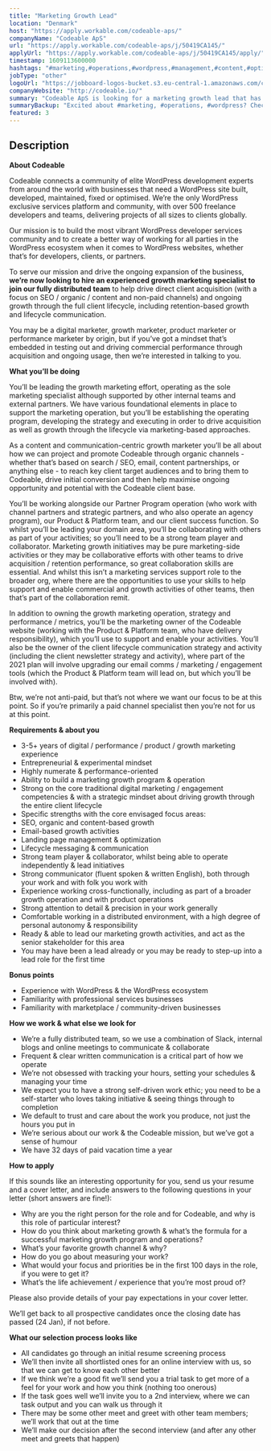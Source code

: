 ```yaml
---
title: "Marketing Growth Lead"
location: "Denmark"
host: "https://apply.workable.com/codeable-aps/"
companyName: "Codeable ApS"
url: "https://apply.workable.com/codeable-aps/j/50419CA145/"
applyUrl: "https://apply.workable.com/codeable-aps/j/50419CA145/apply/"
timestamp: 1609113600000
hashtags: "#marketing,#operations,#wordpress,#management,#content,#optimization,#English"
jobType: "other"
logoUrl: "https://jobboard-logos-bucket.s3.eu-central-1.amazonaws.com/codeable-aps"
companyWebsite: "http://codeable.io/"
summary: "Codeable ApS is looking for a marketing growth lead that has 3-5+ years of digital / performance / product / growth marketing experience."
summaryBackup: "Excited about #marketing, #operations, #wordpress? Check out this job post!"
featured: 3
---
```


## Description

**About Codeable**

Codeable connects a community of elite WordPress development experts from around the world with businesses that need a WordPress site built, developed, maintained, fixed or optimised. We’re the only WordPress exclusive services platform and community, with over 500 freelance developers and teams, delivering projects of all sizes to clients globally.

Our mission is to build the most vibrant WordPress developer services community and to create a better way of working for all parties in the WordPress ecosystem when it comes to WordPress websites, whether that’s for developers, clients, or partners.

To serve our mission and drive the ongoing expansion of the business, **we’re now looking to hire an experienced growth marketing specialist to join our fully distributed team** to help drive direct client acquisition (with a focus on SEO / organic / content and non-paid channels) and ongoing growth through the full client lifecycle, including retention-based growth and lifecycle communication.

You may be a digital marketer, growth marketer, product marketer or performance marketer by origin, but if you’ve got a mindset that’s embedded in testing out and driving commercial performance through acquisition and ongoing usage, then we’re interested in talking to you.

**What you’ll be doing**

You’ll be leading the growth marketing effort, operating as the sole marketing specialist although supported by other internal teams and external partners. We have various foundational elements in place to support the marketing operation, but you’ll be establishing the operating program, developing the strategy and executing in order to drive acquisition as well as growth through the lifecycle via marketing-based approaches.

As a content and communication-centric growth marketer you’ll be all about how we can project and promote Codeable through organic channels - whether that’s based on search / SEO, email, content partnerships, or anything else - to reach key client target audiences and to bring them to Codeable, drive initial conversion and then help maximise ongoing opportunity and potential with the Codeable client base.

You’ll be working alongside our Partner Program operation (who work with channel partners and strategic partners, and who also operate an agency program), our Product & Platform team, and our client success function. So whilst you’ll be leading your domain area, you’ll be collaborating with others as part of your activities; so you’ll need to be a strong team player and collaborator. Marketing growth initiatives may be pure marketing-side activities or they may be collaborative efforts with other teams to drive acquisition / retention performance, so great collaboration skills are essential. And whilst this isn’t a marketing services support role to the broader org, where there are the opportunities to use your skills to help support and enable commercial and growth activities of other teams, then that’s part of the collaboration remit.

In addition to owning the growth marketing operation, strategy and performance / metrics, you’ll be the marketing owner of the Codeable website (working with the Product & Platform team, who have delivery responsibility), which you’ll use to support and enable your activities. You’ll also be the owner of the client lifecycle communication strategy and activity (including the client newsletter strategy and activity), where part of the 2021 plan will involve upgrading our email comms / marketing / engagement tools (which the Product & Platform team will lead on, but which you’ll be involved with).

Btw, we’re not anti-paid, but that’s not where we want our focus to be at this point. So if you’re primarily a paid channel specialist then you’re not for us at this point.

**Requirements & about you**

*   3-5+ years of digital / performance / product / growth marketing experience
*   Entrepreneurial & experimental mindset
*   Highly numerate & performance-oriented
*   Ability to build a marketing growth program & operation
*   Strong on the core traditional digital marketing / engagement competencies & with a strategic mindset about driving growth through the entire client lifecycle
*   Specific strengths with the core envisaged focus areas:
*   SEO, organic and content-based growth
*   Email-based growth activities
*   Landing page management & optimization
*   Lifecycle messaging & communication
*   Strong team player & collaborator, whilst being able to operate independently & lead initiatives
*   Strong communicator (fluent spoken & written English), both through your work and with folk you work with
*   Experience working cross-functionally, including as part of a broader growth operation and with product operations
*   Strong attention to detail & precision in your work generally
*   Comfortable working in a distributed environment, with a high degree of personal autonomy & responsibility
*   Ready & able to lead our marketing growth activities, and act as the senior stakeholder for this area
*   You may have been a lead already or you may be ready to step-up into a lead role for the first time

**Bonus points**

*   Experience with WordPress & the WordPress ecosystem
*   Familiarity with professional services businesses
*   Familiarity with marketplace / community-driven businesses

**How we work & what else we look for**

*   We’re a fully distributed team, so we use a combination of Slack, internal blogs and online meetings to communicate & collaborate
*   Frequent & clear written communication is a critical part of how we operate
*   We’re not obsessed with tracking your hours, setting your schedules & managing your time
*   We expect you to have a strong self-driven work ethic; you need to be a self-starter who loves taking initiative & seeing things through to completion
*   We default to trust and care about the work you produce, not just the hours you put in
*   We’re serious about our work & the Codeable mission, but we’ve got a sense of humour
*   We have 32 days of paid vacation time a year

**How to apply**

If this sounds like an interesting opportunity for you, send us your resume and a cover letter, and include answers to the following questions in your letter (short answers are fine!):

*   Why are you the right person for the role and for Codeable, and why is this role of particular interest?
*   How do you think about marketing growth & what’s the formula for a successful marketing growth program and operations?
*   What’s your favorite growth channel & why?
*   How do you go about measuring your work?
*   What would your focus and priorities be in the first 100 days in the role, if you were to get it?
*   What’s the life achievement / experience that you’re most proud of?

Please also provide details of your pay expectations in your cover letter.

We’ll get back to all prospective candidates once the closing date has passed (24 Jan), if not before.

**What our selection process looks like**

*   All candidates go through an initial resume screening process
*   We’ll then invite all shortlisted ones for an online interview with us, so that we can get to know each other better
*   If we think we’re a good fit we’ll send you a trial task to get more of a feel for your work and how you think (nothing too onerous)
*   If the task goes well we’ll invite you to a 2nd interview, where we can task output and you can walk us through it
*   There may be some other meet and greet with other team members; we’ll work that out at the time
*   We’ll make our decision after the second interview (and after any other meet and greets that happen)
